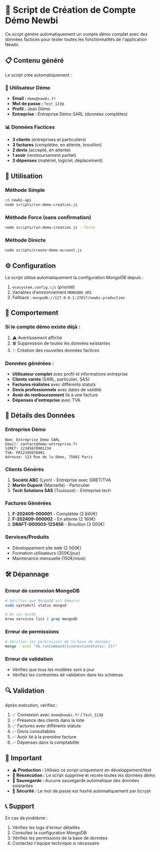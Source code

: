 # 🎯 Script de Création de Compte Démo Newbi

Ce script génère automatiquement un compte démo complet avec des données factices pour tester toutes les fonctionnalités de l'application Newbi.

## 📋 Contenu généré

Le script crée automatiquement :

### 👤 Utilisateur Démo
- **Email :** `demo@newbi.fr`
- **Mot de passe :** `Test_123@`
- **Profil :** Jean Démo
- **Entreprise :** Entreprise Démo SARL (données complètes)

### 📊 Données Factices
- **3 clients** (entreprises et particuliers)
- **3 factures** (complétée, en attente, brouillon)
- **2 devis** (accepté, en attente)
- **1 avoir** (remboursement partiel)
- **3 dépenses** (matériel, logiciel, déplacement)

## 🚀 Utilisation

### Méthode Simple
```bash
cd newbi-api
node scripts/run-demo-creation.js
```

### Méthode Force (sans confirmation)
```bash
node scripts/run-demo-creation.js --force
```

### Méthode Directe
```bash
node scripts/create-demo-account.js
```

## ⚙️ Configuration

Le script utilise automatiquement la configuration MongoDB depuis :
1. `ecosystem.config.cjs` (priorité)
2. Variables d'environnement `MONGODB_URI`
3. Fallback : `mongodb://127.0.0.1:27017/newbi-production`

## 🔄 Comportement

### Si le compte démo existe déjà :
1. ⚠️ Avertissement affiché
2. 🗑️ Suppression de toutes les données existantes
3. ✨ Création des nouvelles données factices

### Données générées :
- **Utilisateur complet** avec profil et informations entreprise
- **Clients variés** (SARL, particulier, SAS)
- **Factures réalistes** avec différents statuts
- **Devis professionnels** avec dates de validité
- **Avoir de remboursement** lié à une facture
- **Dépenses d'entreprise** avec TVA

## 📝 Détails des Données

### Entreprise Démo
```
Nom: Entreprise Démo SARL
Email: contact@demo-entreprise.fr
SIRET: 12345678901234
TVA: FR12345678901
Adresse: 123 Rue de la Démo, 75001 Paris
```

### Clients Générés
1. **Société ABC** (Lyon) - Entreprise avec SIRET/TVA
2. **Martin Dupont** (Marseille) - Particulier
3. **Tech Solutions SAS** (Toulouse) - Entreprise tech

### Factures Générées
1. **F-202409-000001** - Complétée (3 840€)
2. **F-202409-000002** - En attente (2 160€)
3. **DRAFT-000003-123456** - Brouillon (3 000€)

### Services/Produits
- Développement site web (2 500€)
- Formation utilisateurs (350€/jour)
- Maintenance mensuelle (150€/mois)

## 🛠️ Dépannage

### Erreur de connexion MongoDB
```bash
# Vérifier que MongoDB est démarré
sudo systemctl status mongod

# Ou sur macOS
brew services list | grep mongodb
```

### Erreur de permissions
```bash
# Vérifier les permissions de la base de données
mongo --eval "db.runCommand({connectionStatus: 1})"
```

### Erreur de validation
- Vérifiez que tous les modèles sont à jour
- Vérifiez les contraintes de validation dans les schémas

## 🔍 Validation

Après exécution, vérifiez :
1. ✅ Connexion avec `demo@newbi.fr` / `Test_123@`
2. ✅ Présence des clients dans la liste
3. ✅ Factures avec différents statuts
4. ✅ Devis consultables
5. ✅ Avoir lié à la première facture
6. ✅ Dépenses dans la comptabilité

## 🚨 Important

- ⚠️ **Production :** Utilisez ce script uniquement en développement/test
- 🔄 **Réexécution :** Le script supprime et recrée toutes les données démo
- 💾 **Sauvegarde :** Aucune sauvegarde automatique des données existantes
- 🔐 **Sécurité :** Le mot de passe est hashé automatiquement par bcrypt

## 📞 Support

En cas de problème :
1. Vérifiez les logs d'erreur détaillés
2. Consultez la configuration MongoDB
3. Vérifiez les permissions de la base de données
4. Contactez l'équipe technique si nécessaire
